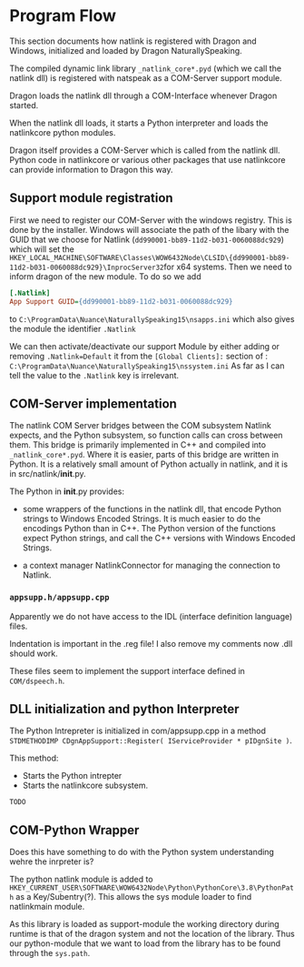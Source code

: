 # Program Flow

This section documents how natlink is registered with Dragon and Windows, initialized and loaded by Dragon NaturallySpeaking.

The compiled dynamic link library `_natlink_core*.pyd` (which we call the natlink dll) is registered with natspeak as a COM-Server support module.

Dragon loads the natlink dll through a COM-Interface whenever Dragon started. 


When the natlink dll loads, it starts a Python interpreter and loads the natlinkcore  python modules.

Dragon itself provides a COM-Server which is called from the natlink dll. Python code in natlinkcore or various other packages that use natlinkcore can provide information to Dragon this way.

## Support module registration

First we need to register our COM-Server with the windows registry.
This is done by the installer. Windows will associate the path of the libary with the GUID that we choose for Natlink (`dd990001-bb89-11d2-b031-0060088dc929`) 
which will set the `HKEY_LOCAL_MACHINE\SOFTWARE\Classes\WOW6432Node\CLSID\{dd990001-bb89-11d2-b031-0060088dc929}\InprocServer32`for x64 systems.
Then we need to inform dragon of the new module. To do so we add

```ini
[.Natlink]
App Support GUID={dd990001-bb89-11d2-b031-0060088dc929}
```

to `C:\ProgramData\Nuance\NaturallySpeaking15\nsapps.ini` which also gives the module the identifier `.Natlink`
 
We can then activate/deactivate our support Module by either adding or removing `.Natlink=Default` it from the 
`[Global Clients]:` section of :  `C:\ProgramData\Nuance\NaturallySpeaking15\nssystem.ini`
As far as I can tell the value to the `.Natlink` key is irrelevant.
 
## COM-Server implementation
The natlink COM Server bridges between the COM subsystem Natlink expects, and the Python subsystem, so function calls can cross between them.  This bridge is primarily implemented in C++ and compiled into `_natlink_core*.pyd`.  Where it is easier, parts of this bridge are written in Python. It is a relatively small amount of Python actually in natlink, and it is in src/natlink/__init__.py.

The Python in __init__.py provides:
- some wrappers of the functions in the natlink dll, that encode Python strings to Windows Encoded Strings.   It is much easier to do the encodings Python than in C++. The Python version of the functions expect Python strings, and call the C++ versions with Windows Encoded Strings.   

- a context manager NatlinkConnector for managing the connection to Natlink.  



### `appsupp.h/appsupp.cpp`

Apparently we do not have access to the IDL (interface definition language) files. 

Indentation is important in the .reg file! I also remove my comments now .dll should work.

These files seem to implement the support interface defined in `COM/dspeech.h`.

## DLL initialization and python Interpreter

The Python Intrepreter is initialized in com/appsupp.cpp in a method
`STDMETHODIMP CDgnAppSupport::Register( IServiceProvider * pIDgnSite )`.

This method:
* Starts the Python intrepter
* Starts the natlinkcore subsystem.  


`TODO`

## COM-Python Wrapper
Does this have something to do with the Python system understanding wehre the inrpreter is?

The python natlink module is added to `HKEY_CURRENT_USER\SOFTWARE\WOW6432Node\Python\PythonCore\3.8\PythonPath`
as a Key/Subentry(?). This allows the sys module loader to find natlinkmain module.

As this library is loaded as support-module the working directory during runtime is that of the dragon system and
not the location of the library. Thus our python-module that we want to load from the library has to be
found through the `sys.path`.
